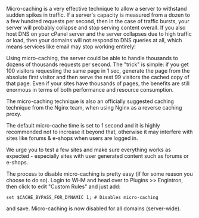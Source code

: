 Micro-caching is a very effective technique to allow a server to withstand sudden spikes in traffic. If a server's capacity is measured from a dozen to a few hundred requests per second, then in the case of traffic bursts, your server will probably collapse and stop serving content overall. If you also host DNS on your cPanel server and the server collapses due to high traffic or load, then your domains will not respond to DNS queries at all, which means services like email may stop working entirely!

Using micro-caching, the server could be able to handle thousands to dozens of thousands requests per second. The "trick" is simple: if you get 100 visitors requesting the same page in 1 sec, generate the page from the absolute first visitor and then serve the rest 99 visitors the cached copy of that page. Even if your sites have thousands of pages, the benefits are still enormous in terms of both performance and resource consumption.

The micro-caching technique is also an officially suggested caching technique from the Nginx team, when using Nginx as a reverse caching proxy.

The default micro-cache time is set to 1 second and it is highly recommended not to increase it beyond that, otherwise it may interfere with sites like forums & e-shops when users are logged in.

We urge you to test a few sites and make sure everything works as expected - especially sites with user generated content such as forums or e-shops.

The process to disable micro-caching is pretty easy (if for some reason you choose to do so). Login to WHM and head over to Plugins >> Engintron, then click to edit "Custom Rules" and just add:
```
set $CACHE_BYPASS_FOR_DYNAMIC 1; # Disables micro-caching
```
and save. Micro-caching is now disabled for all domains (server-wide).

